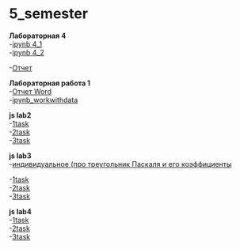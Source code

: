 # 5_semester

**Лабораторная 4**  
-[ipynb 4_1](https://github.com/cucann/5_semester/blob/main/DS_LAB_4_1%20(1).ipynb)  
-[ipynb 4_2](https://github.com/cucann/5_semester/blob/main/DS_LAB_4_2%20(1).ipynb)

-[Отчет](4_лаб.pdf)

**Лабораторная работа 1**  
-[Отчет Word](1lb_raspsys_off.pdf)  
-[ipynb_workwithdata](https://github.com/cucann/5_semester/blob/main/work_with_data_2024_ind.ipynb)  

**js lab2**  
-[1task](indtsk1.js)  
-[2task](indtsk2.js)  
-[3task](indtsk3.js)  

**js lab3**  
-[индивидуальное (про треугольник Паскаля и его коэффициенты](zadanie.js)  

-[1task](indt1.js)  
-[2task](indt2.js)  
-[3task](indt3.js)  

**js lab4**  
-[1task](/task_1)  
-[2task](/task_2)  
-[3task](/task_3)  

